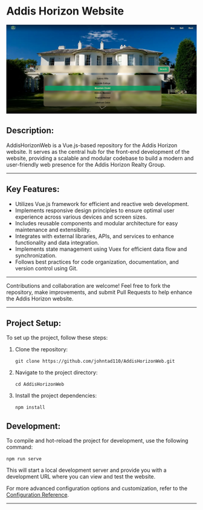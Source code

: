 # Addis Horizon Website

![Hero](./hero.png)
## Description:

AddisHorizonWeb is a Vue.js-based repository for the Addis Horizon website. It serves as the central hub for the front-end development of the website, providing a scalable and modular codebase to build a modern and user-friendly web presence for the Addis Horizon Realty Group.

______________________________________________________________________

## Key Features:

- Utilizes Vue.js framework for efficient and reactive web development.
- Implements responsive design principles to ensure optimal user experience across various devices and screen sizes.
- Includes reusable components and modular architecture for easy maintenance and extensibility.
- Integrates with external libraries, APIs, and services to enhance functionality and data integration.
- Implements state management using Vuex for efficient data flow and synchronization.
- Follows best practices for code organization, documentation, and version control using Git.
______________________________________________________________________
Contributions and collaboration are welcome! Feel free to fork the repository, make improvements, and submit Pull Requests to help enhance the Addis Horizon website.
______________________________________________________________________
## Project Setup:

To set up the project, follow these steps:

1. Clone the repository:

   ```shell
   git clone https://github.com/johntad110/AddisHorizonWeb.git
   ```


1. Navigate to the project directory:

   ```shell
   cd AddisHorizonWeb
   ```

1. Install the project dependencies:

   ```shell
   npm install
   ```

## Development:

To compile and hot-reload the project for development, use the following command:

```shell
npm run serve
```

This will start a local development server and provide you with a development URL where you can view and test the website.

For more advanced configuration options and customization, refer to the [Configuration Reference](https://cli.vuejs.org/config/).

______________________________________________________________________
